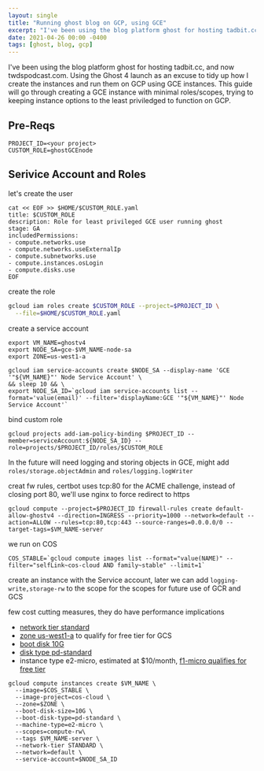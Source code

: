 ```yaml
---
layout: single
title: "Running ghost blog on GCP, using GCE"
excerpt: "I've been using the blog platform ghost for hosting tadbit.cc, and now twdspodcast.com. Using the Ghost 4 launch as an excuse to tidy up how I create the instances and run them on GCP using GCE instances"
date: 2021-04-26 00:00 -0400
tags: [ghost, blog, gcp]
---
```


I've been using the blog platform ghost for hosting tadbit.cc, and now twdspodcast.com. Using the Ghost 4 launch as an excuse to tidy up how I create the instances and run them on GCP using GCE instances. This guide will go through creating a GCE instance with minimal roles/scopes, trying to keeping instance options to the least priviledged to function on GCP. 

## Pre-Reqs

```
PROJECT_ID=<your project>
CUSTOM_ROLE=ghostGCEnode
```

## Serivice Account and Roles

let's create the user

```shell
cat << EOF >> $HOME/$CUSTOM_ROLE.yaml
title: $CUSTOM_ROLE
description: Role for least privileged GCE user running ghost 
stage: GA
includedPermissions:
- compute.networks.use
- compute.networks.useExternalIp
- compute.subnetworks.use
- compute.instances.osLogin
- compute.disks.use
EOF
 ```

create the role

```sh
gcloud iam roles create $CUSTOM_ROLE --project=$PROJECT_ID \
  --file=$HOME/$CUSTOM_ROLE.yaml
```

create a service account

```shell
export VM_NAME=ghostv4
export NODE_SA=gce-$VM_NAME-node-sa
export ZONE=us-west1-a

gcloud iam service-accounts create $NODE_SA --display-name 'GCE '"${VM_NAME}"' Node Service Account' \
&& sleep 10 && \
export NODE_SA_ID=`gcloud iam service-accounts list --format='value(email)' --filter='displayName:GCE '"${VM_NAME}"' Node Service Account'`
```

bind custom role

```shell
gcloud projects add-iam-policy-binding $PROJECT_ID --member=serviceAccount:${NODE_SA_ID} --role=projects/$PROJECT_ID/roles/$CUSTOM_ROLE
```

In the future will need logging and storing objects in GCE, might add `roles/storage.objectAdmin` and `roles/logging.logWriter`

creat fw rules, certbot uses tcp:80 for the ACME challenge, instead of closing port 80, we'll use nginx to force redirect to https

```shell
gcloud compute --project=$PROJECT_ID firewall-rules create default-allow-ghostv4 --direction=INGRESS --priority=1000 --network=default --action=ALLOW --rules=tcp:80,tcp:443 --source-ranges=0.0.0.0/0 --target-tags=$VM_NAME-server
```

we run on COS

```shell
COS_STABLE=`gcloud compute images list --format="value(NAME)" --filter="selfLink~cos-cloud AND family~stable" --limit=1`
```

create an instance with the Service account, later we can add `logging-write,storage-rw` to the scope for the scopes for future use of GCR and GCS

few cost cutting measures, they do have performance implications
* [network tier standard](https://cloud.google.com/network-tiers)
* [zone us-west1-a](https://cloud.google.com/free/docs/gcp-free-tier#free-tier-usage-limits) to qualify for free tier for GCS 
* [boot disk 10G](https://cloud.google.com/compute/disks-image-pricing#disk)
* [disk type pd-standard](https://cloud.google.com/compute/docs/disks#disk-types)
* instance type e2-micro, estimated at $10/month, [f1-micro qualifies for free tier](https://cloud.google.com/free/docs/gcp-free-tier#free-tier-usage-limits)

```shell
gcloud compute instances create $VM_NAME \
  --image=$COS_STABLE \
  --image-project=cos-cloud \
  --zone=$ZONE \
  --boot-disk-size=10G \
  --boot-disk-type=pd-standard \
  --machine-type=e2-micro \
  --scopes=compute-rw\
  --tags $VM_NAME-server \
  --network-tier STANDARD \
  --network=default \
  --service-account=$NODE_SA_ID
```

